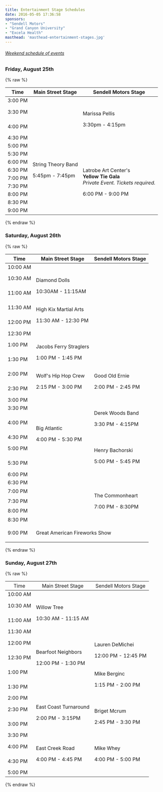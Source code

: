 ```yaml
---
title: Entertainment Stage Schedules
date: 2016-05-05 17:36:58
sponsors:
- "Sendell Motors"
- "Grand Canyon University"
- "Excela Health"
masthead: 'masthead-entertainment-stages.jpg'
---
```



###### [Weekend schedule of events](/schedule)


### Friday, August 25th

{% raw %}
<table class="table table-striped">
	<thead>
		<tr>
			<th>Time</th>
			<th>Main Street Stage</th>
			<th>Sendell Motors Stage</th>
		</tr>
	</thead>
	<tbody>
		<tr>
			<td>3:00 PM</td>
			<td>&nbsp;</td>
			<td>&nbsp;</td>
		</tr>
		<tr>
			<td>3:30 PM</td>
			<td>&nbsp;</td>
			<td class="performance" colspan="1" rowspan="2">
				<p class="performer">Marissa Pellis</p>
				<p class="time">3:30pm - 4:15pm</p>
			</td>
		</tr>
		<tr>
			<td>4:00 PM</td>
			<td>&nbsp;</td>
		</tr>
		<tr>
			<td>4:30 PM</td>
			<td>&nbsp;</td>
			<td>&nbsp;</td>
		</tr>
		<tr>
			<td>5:00 PM</td>
			<td>&nbsp;</td>
			<td>&nbsp;</td>
		</tr>
		<tr>
			<td>5:30 PM</td>
			<td class="performance" colspan="1" rowspan="5">
				<p class="performer">String Theory Band</p>
				<p class="time">5:45pm - 7:45pm</p>
			</td>
			<td>&nbsp;</td>
		</tr>
		<tr>
			<td>6:00 PM</td>
			<td rowspan="6" class="performance">
				<p class="performer">Latrobe Art Center&#39;s<br />
				<strong>Yellow Tie Gala</strong><br />
				<em>Private Event. Tickets required.</em>
				</p>
				<p class="time">6:00 PM - 9:00 PM</p>
			</td>
		</tr>
		<tr>
			<td>6:30 PM</td>
		</tr>
		<tr>
			<td>7:00 PM</td>
		</tr>
		<tr>
			<td>7:30 PM</td>
		</tr>
		<tr>
			<td>8:00 PM</td>
			<td>&nbsp;</td>
		</tr>
		<tr>
			<td>8:30 PM</td>
			<td>&nbsp;</td>
		</tr>
		<tr>
			<td>9:00 PM</td>
			<td>&nbsp;</td>
			<td>&nbsp;</td>
		</tr>
	</tbody>
</table>
{% endraw %}


### Saturday, August 26th

{% raw %}
<table class="table table-striped">
	<thead>
		<tr>
			<th>Time</th>
			<th>Main Street Stage</th>
			<th>Sendell Motors Stage</th>
		</tr>
	</thead>
	<tbody>
		<tr>
			<td>10:00 AM</td>
			<td>&nbsp;</td>
			<td>&nbsp;</td>
		</tr>
		<tr>
			<td>10:30 AM</td>
			<td colspan="1" rowspan="2" class="performance">
                <p class="performer">Diamond Dolls</p>
			    <p class="time">10:30AM - 11:15AM</p>
			</td>
			<td>&nbsp;</td>
		</tr>
		<tr>
			<td>11:00 AM</td>
			<td>&nbsp;</td>
		</tr>
		<tr>
			<td>11:30 AM</td>
			<td colspan="1" rowspan="2" class="performance">
                <p class="performer">High Kix Martial Arts</p>
    			<p class="time">11:30 AM - 12:30 PM</p>
			</td>
			<td>&nbsp;</td>
		</tr>
		<tr>
			<td>12:00 PM</td>
			<td>&nbsp;</td>
		</tr>
		<tr>
			<td>12:30 PM</td>
			<td>&nbsp;</td>
			<td>&nbsp;</td>
		</tr>
		<tr>
			<td>1:00 PM</td>
			<td colspan="1" rowspan="2" class="performance">
                <p class="performer">Jacobs Ferry Straglers</p>
    			<p class="time">1:00 PM - 1:45 PM</p>
			</td>
			<td>&nbsp;</td>
		</tr>
		<tr>
			<td>1:30 PM</td>
			<td>&nbsp;</td>
		</tr>
		<tr>
			<td>2:00 PM</td>
			<td colspan="1" rowspan="2" class="performance">
                <p class="performer">Wolf's Hip Hop Crew</p>
                <p class="time">2:15&nbsp;PM - 3:00 PM</p>
			</td>
			<td colspan="1" rowspan="2" class="performance">
                <p class="performer">Good Old Ernie</p>
                <p class="time">2:00 PM - 2:45 PM</p>
			</td>
		</tr>
		<tr>
			<td>2:30 PM</td>
		</tr>
		<tr>
			<td>3:00 PM</td>
			<td>&nbsp;</td>
			<td>&nbsp;</td>
		</tr>
		<tr>
			<td>3:30 PM</td>
			<td>&nbsp;</td>
			<td colspan="1" rowspan="2" class="performance">
                <p class="performer">Derek Woods Band</p>
                <p class="time">3:30 PM - 4:15PM</p>
			</td>
		</tr>
		<tr>
			<td>4:00 PM</td>
			<td colspan="1" rowspan="3" class="performance">
                <p class="performer">Big Atlantic</p>
                <p class="time">4:00 PM - 5:30 PM</p>
			</td>
		</tr>
		<tr>
			<td>4:30 PM</td>
			<td>&nbsp;</td>
		</tr>
		<tr>
			<td>5:00 PM</td>
			<td colspan="1" rowspan="2" class="performance">
                <p class="performer">Henry Bachorski</p>
			    <p class="time">5:00 PM - 5:45 PM</p>
			</td>
		</tr>
		<tr>
			<td>5:30 PM</td>
			<td>&nbsp;</td>
		</tr>
		<tr>
			<td>6:00 PM</td>
			<td>&nbsp;</td>
			<td>&nbsp;</td>
		</tr>
		<tr>
			<td>6:30 PM</td>
			<td>&nbsp;</td>
			<td>&nbsp;</td>
		</tr>
		<tr>
			<td>7:00 PM</td>
			<td>&nbsp;</td>
			<td colspan="1" rowspan="3" class="performance">
            	<p class="performer">The Commonheart</p>
				<p class="time">7:00 PM - 8:30PM</p>
			</td>
		</tr>
		<tr>
			<td>7:30 PM</td>
			<td>&nbsp;</td>
		</tr>
		<tr>
			<td>8:00 PM</td>
			<td>&nbsp;</td>
		</tr>
		<tr>
			<td>8:30 PM</td>
			<td>&nbsp;</td>
			<td>&nbsp;</td>
		</tr>
		<tr>
			<td>9:00 PM</td>
			<td colspan="2" rowspan="1" class="performance">
				<p class="performer">Great American Fireworks Show</p>
			</td>
		</tr>
	</tbody>
</table>

{% endraw %}

### Sunday, August 27th

{% raw %}
<table class="table table-striped">
	<thead>
		<tr>
			<th><span style="font-weight: normal;">Time</span></th>
			<th><span style="font-weight: normal;">Main Street Stage</span></th>
			<th><span style="font-weight: normal;">Sendell Motors Stage</span></th>
		</tr>
	</thead>
	<tbody>
		<tr>
			<td>10:00 AM</td>
			<td>&nbsp;</td>
			<td>&nbsp;</td>
		</tr>
		<tr>
			<td>10:30 AM</td>
			<td colspan="1" rowspan="2" class="performance">
				<p class="performer">Willow Tree</p>
				<p class="time">10:30 AM - 11:15 AM</p>
			</td>
			<td>&nbsp;</td>
		</tr>
		<tr>
			<td>11:00 AM</td>
			<td>&nbsp;</td>
		</tr>
		<tr>
			<td>11:30 AM</td>
			<td>&nbsp;</td>
			<td>&nbsp;</td>
		</tr>
		<tr>
			<td>12:00 PM</td>
			<td colspan="1" rowspan="3" class="performance">
				<p class="performer">Bearfoot Neighbors</p>
				<p class="time">12:00 PM - 1:30 PM</p>
			</td>
			<td colspan="1" rowspan="2" class="performance">
				<p class="performer">Lauren DeMichei</p>
				<p class="time">12:00 PM - 12:45 PM</p>
			</td>
		</tr>
		<tr>
			<td>12:30 PM</td>
		</tr>
		<tr>
			<td>1:00 PM</td>
			<td colspan="1" rowspan="2" class="performance">
				<p class="performer">Mike Berginc</p>
				<p class="time">1:15 PM - 2:00 PM</p>
			</td>
		</tr>
		<tr>
			<td>1:30 PM</td>
			<td>&nbsp;</td>
		</tr>
		<tr>
			<td>2:00 PM</td>
			<td colspan="1" rowspan="3" class="performance">
				<p class="performer">East Coast Turnaround</p>
				<p class="time">2:00 PM - 3:15PM</p>
			</td>
			<td>&nbsp;</td>
		</tr>
		<tr>
			<td>2:30 PM</td>
			<td colspan="1" rowspan="2" class="performance">
				<p class="performer">Briget Mcrum</p>
				<p class="time">2:45 PM - 3:30 PM</p>
			</td>
		</tr>
		<tr>
			<td>3:00 PM</td>
		</tr>
		<tr>
			<td>3:30 PM</td>
			<td>&nbsp;</td>
			<td>&nbsp;</td>
		</tr>
		<tr>
			<td>4:00 PM</td>
			<td colspan="1" rowspan="2" class="performance">
				<p class="performer">East Creek Road</p>
				<p class="time">4:00 PM - 4:45 PM</p>
			</td>
			<td colspan="1" rowspan="2" class="performance">
				<p class="performer">Mike Whey</p>
				<p class="time">4:00 PM - 5:00 PM</p>
			</td>
		</tr>
		<tr>
			<td>4:30 PM</td>
		</tr>
		<tr>
			<td>5:00 PM</td>
			<td>&nbsp;</td>
			<td>&nbsp;</td>
		</tr>
	</tbody>
</table>
{% endraw %}